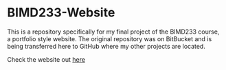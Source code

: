 # BIMD233-Website
This is a repository specifically for my final project of the BIMD233 course, a portfolio style website. The original repository was on BitBucket and is being transferred here to GitHub where my other projects are located.

Check the website out [here]()
